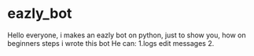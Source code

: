 # eazly_bot
Hello everyone, i makes an eazly bot on python, just to show you, how on beginners steps i wrote this bot
He can:
1.logs edit messages
2.
